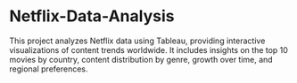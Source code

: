 # Netflix-Data-Analysis
This project analyzes Netflix data using Tableau, providing interactive visualizations of content trends worldwide. It includes insights on the top 10 movies by country, content distribution by genre, growth over time, and regional preferences.
